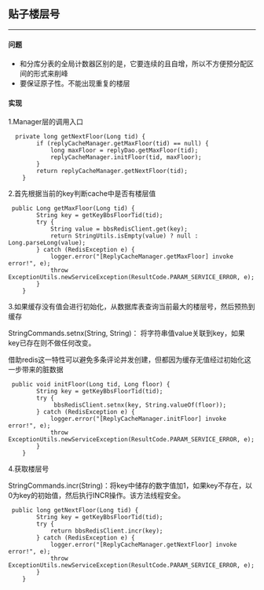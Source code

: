 ## 贴子楼层号

---

#### 问题

* 和分库分表的全局计数器区别的是，它要连续的且自增，所以不方便预分配区间的形式来削峰
* 要保证原子性。不能出现重复的楼层


#### 实现


1.Manager层的调用入口

```
  private long getNextFloor(Long tid) {
        if (replyCacheManager.getMaxFloor(tid) == null) {
            long maxFloor = replyDao.getMaxFloor(tid);
            replyCacheManager.initFloor(tid, maxFloor);
        }
        return replyCacheManager.getNextFloor(tid);
    }
```

2.首先根据当前的key判断cache中是否有楼层值

```
 public Long getMaxFloor(Long tid) {
        String key = getKeyBbsFloorTid(tid);
        try {
            String value = bbsRedisClient.get(key);
            return StringUtils.isEmpty(value) ? null : Long.parseLong(value);
        } catch (RedisException e) {
            logger.error("[ReplyCacheManager.getMaxFloor] invoke error!", e);
            throw ExceptionUtils.newServiceException(ResultCode.PARAM_SERVICE_ERROR, e);
        }
    }
```

3.如果缓存没有值会进行初始化，从数据库表查询当前最大的楼层号，然后预热到缓存

StringCommands.setnx(String, String)： 将字符串值value关联到key，如果key已存在则不做任何改变。

借助redis这一特性可以避免多条评论并发创建，但都因为缓存无值经过初始化这一步带来的脏数据

```
 public void initFloor(Long tid, Long floor) {
        String key = getKeyBbsFloorTid(tid);
        try {
             bbsRedisClient.setnx(key, String.valueOf(floor));
        } catch (RedisException e) {
            logger.error("[ReplyCacheManager.initFloor] invoke error!", e);
            throw ExceptionUtils.newServiceException(ResultCode.PARAM_SERVICE_ERROR, e);
        }
    }
```

4.获取楼层号

StringCommands.incr(String)：将key中储存的数字值加1，如果key不存在，以0为key的初始值，然后执行INCR操作。该方法线程安全。

```
 public long getNextFloor(Long tid) {
        String key = getKeyBbsFloorTid(tid);
        try {
            return bbsRedisClient.incr(key);
        } catch (RedisException e) {
            logger.error("[ReplyCacheManager.getNextFloor] invoke error!", e);
            throw ExceptionUtils.newServiceException(ResultCode.PARAM_SERVICE_ERROR, e);
        }
    }
```





